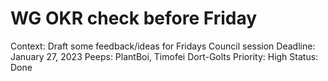 # WG OKR check before Friday

Context: Draft some feedback/ideas for Fridays Council session 
Deadline: January 27, 2023
Peeps: PlantBoi, Timofei Dort-Golts
Priority: High
Status: Done